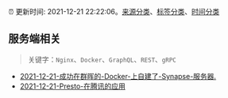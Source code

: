 :alarm_clock: 更新时间: 2021-12-21 22:22:06。[来源分类](../README.md)、[标签分类](../TAGS.md)、[时间分类](../TIMELINE.md)

## 服务端相关


> 关键字：`Nginx`、`Docker`、`GraphQL`、`REST`、`gRPC`



- [2021-12-21-成功在群晖的-Docker-上自建了-Synapse-服务器.](https://www.v2ex.com/t/823651) 
- [2021-12-21-Presto-在腾讯的应用](https://toutiao.io/k/esvptch) 